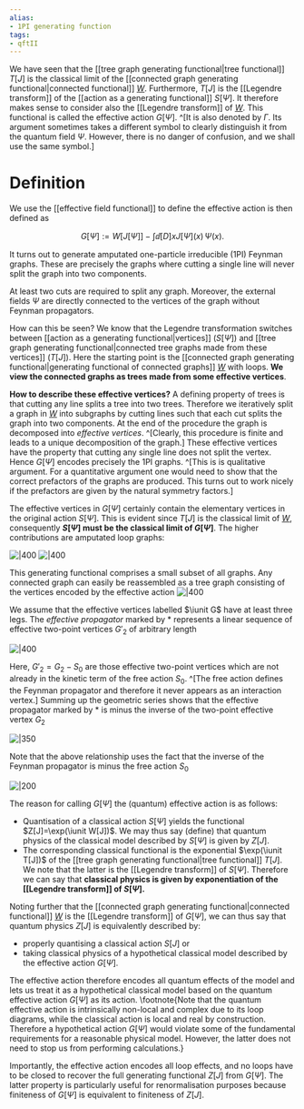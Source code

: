 ```yaml
---
alias:
- 1PI generating function
tags:
- qftII
---
```

We have seen that the [[tree graph generating functional|tree functional]] $T[J]$
is the classical limit of the [[connected graph generating functional|connected functional]] [$W$](connected%20graph%20generating%20functional.md).
Furthermore, $T[J]$ is the [[Legendre transform]] of the [[action as a generating functional]] $S[\Psi]$.
It therefore makes sense to consider also the [[Legendre transform]]
of [$W$](connected%20graph%20generating%20functional.md). This functional is called the effective action $G[\Psi]$.
^[It is also denoted by $\Gamma$. Its argument sometimes takes a
different symbol to clearly distinguish it from the quantum field $\Psi$. However, there is no danger of confusion, and we shall use the same symbol.]
# Definition
We use the [[effective field functional]] to define the effective action is then defined as

$$
G[\Psi]:=W[J[\Psi]]-\int \dd[D]{x} J[\Psi](x)  \, \Psi(x).
$$

It turns out to generate
amputated one-particle irreducible (1PI) Feynman graphs.
These are precisely the graphs where cutting a single
line will never split the graph into two components.

At least two cuts are required to split any graph.
Moreover, the external fields $\Psi$ are directly connected
to the vertices of the graph without Feynman propagators.



How can this be seen? We know that the Legendre transformation
switches between [[action as a generating functional|vertices]] ($S[\Psi]$)
and [[tree graph generating functional|connected tree graphs made from these vertices]] ($T[J]$).
Here the starting point is
the [[connected graph generating functional|generating functional of connected graphs]] [$W$](connected%20graph%20generating%20functional.md) with loops.
**We view the connected graphs as trees made from some effective vertices**.

**How to describe these effective vertices?**
A defining property of trees is that cutting any line splits
a tree into two trees.
Therefore we iteratively split a graph in [$W$](connected%20graph%20generating%20functional.md) into subgraphs by cutting lines
such that each cut splits the graph into two components.
At the end of the procedure the graph is decomposed into
*effective vertices*.
^[Clearly, this procedure is finite and leads to a unique decomposition of the graph.]
These effective vertices have the
property that cutting any single line does not split the vertex.
Hence $G[\Psi]$ encodes precisely the 1PI graphs.
^[This is is qualitative argument. For a quantitative argument one would need to show that the correct prefactors of the graphs are produced. This turns out to work nicely if the prefactors are given by the natural symmetry factors.]



The effective vertices in $G[\Psi]$ certainly
contain the elementary vertices in the original action $S[\Psi]$.
This is evident since $T[J]$ is the classical limit of [$W$](connected%20graph%20generating%20functional.md),
consequently **$S[\Psi]$ must be the classical limit of $G[\Psi]$**.
The higher contributions are amputated loop graphs:

![|400](file:///C:/Users/Lucien/Documents/UNI/images/image156.png)
![|400](file:///C:/Users/Lucien/Documents/UNI/images/image155.png)


This generating functional comprises a small subset of all graphs.
Any connected graph can easily be reassembled as a tree graph
consisting of the vertices encoded by the effective action
![|400](file:///C:/Users/Lucien/Documents/UNI/images/image158.png)


We assume that the effective vertices labelled $\iunit G$
have at least three legs.
The *effective propagator* marked by $\ast$
represents a linear sequence
of effective two-point vertices $G'_2$
of arbitrary length

![|400](file:///C:/Users/Lucien/Documents/UNI/images/image157.png)

Here, $G'_2=G_2-S_0$ are those effective two-point vertices
which are not already in the kinetic term of the free action $S_0$.
^[The free action defines the Feynman propagator and therefore it never appears as an interaction vertex.]
Summing up the geometric series
shows that the effective propagator marked by $\ast$
is minus the inverse of the two-point effective vertex $G_2$

![|350](file:///C:/Users/Lucien/Documents/UNI/images/image154.png)


Note that the above relationship uses the fact
that the inverse of the Feynman propagator
is minus the free action $S_0$

![|200](file:///C:/Users/Lucien/Documents/UNI/images/image153.png)

The reason for calling $G[\Psi]$ the (quantum) effective action is as follows:

- Quantisation of a classical action $S[\Psi]$ yields the functional $Z[J]=\exp(\iunit W[J])$. We may thus say (define) that quantum physics of the classical model described by $S[\Psi]$ is given by $Z[J]$.
- The corresponding classical functional is the exponential $\exp(\iunit T[J])$ of the [[tree graph generating functional|tree functional]] $T[J]$. We note that the latter is the [[Legendre transform]] of $S[\Psi]$. Therefore we can say that **classical physics is given by exponentiation of the [[Legendre transform]] of $S[\Psi]$.**


Noting further that the [[connected graph generating functional|connected functional]] [$W$](connected%20graph%20generating%20functional.md)
is the [[Legendre transform]] of $G[\Psi]$,
we can thus say that quantum physics $Z[J]$
is equivalently described by:

- properly quantising a classical action $S[J]$ or
- taking classical physics of a hypothetical classical model described by the effective action $G[\Psi]$.
 

The effective action therefore encodes all quantum effects of the model
and lets us treat it as a hypothetical classical model based
on the quantum effective action $G[\Psi]$ as its action.
\footnote{Note that the quantum effective action
is intrinsically non-local and complex due to its loop diagrams,
while the classical action is local and real by construction.
Therefore a hypothetical action $G[\Psi]$ would violate
some of the fundamental requirements for a reasonable physical model.
However, the latter does not need to stop us from performing calculations.}

Importantly, the effective action encodes all loop effects,
and no loops have to be closed to recover the full
generating functional $Z[J]$ from $G[\Psi]$.
The latter property is particularly useful for renormalisation purposes
because finiteness of $G[\Psi]$ is equivalent to finiteness of $Z[J]$.





